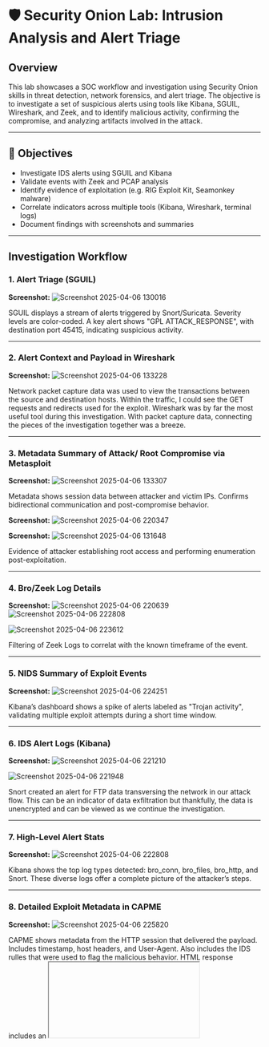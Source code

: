 # 🛡️ Security Onion Lab: Intrusion Analysis and Alert Triage

## Overview
This lab showcases a SOC workflow and investigation using Security Onion skills in threat detection, network forensics, and alert triage. The objective is to investigate a set of suspicious alerts using tools like Kibana, SGUIL, Wireshark, and Zeek, and to identify malicious activity, confirming the compromise, and analyzing artifacts involved in the attack.

---

## 🎯 Objectives

- Investigate IDS alerts using SGUIL and Kibana
- Validate events with Zeek and PCAP analysis
- Identify evidence of exploitation (e.g. RIG Exploit Kit, Seamonkey malware)
- Correlate indicators across multiple tools (Kibana, Wireshark, terminal logs)
- Document findings with screenshots and summaries

---

## Investigation Workflow

### 1. Alert Triage (SGUIL)

**Screenshot:** ![Screenshot 2025-04-06 130016](https://github.com/user-attachments/assets/97c66b09-66d3-4145-a009-eef1ac20f126)

SGUIL displays a stream of alerts triggered by Snort/Suricata. Severity levels are color-coded. A key alert shows "GPL ATTACK_RESPONSE", with destination port 45415, indicating suspicious activity.

---

### 2. Alert Context and Payload in Wireshark

**Screenshot:** ![Screenshot 2025-04-06 133228](https://github.com/user-attachments/assets/c5f49c75-23db-4f8d-8db8-4856134dcde4)


Network packet capture data was used to view the transactions between the source and destination hosts. Within the traffic, I could see the GET requests and redirects used for the exploit. Wireshark was by far the most useful tool during this investigation. With packet capture data, connecting the pieces of the investigation together was a breeze. 

---

### 3. Metadata Summary of Attack/ Root Compromise via Metasploit

**Screenshot:** ![Screenshot 2025-04-06 133307](https://github.com/user-attachments/assets/e05c5573-db2f-4020-b7ac-f37fc1800bbe)


Metadata shows session data between attacker and victim IPs. Confirms bidirectional communication and post-compromise behavior.

**Screenshot:** ![Screenshot 2025-04-06 220347](https://github.com/user-attachments/assets/86e7b2b4-4584-4b16-8649-54d3f9e9fcda)

**Screenshot:** ![Screenshot 2025-04-06 131648](https://github.com/user-attachments/assets/e8654130-7575-4e5f-846e-9bf92eb54a71)


Evidence of attacker establishing root access and performing enumeration post-exploitation. 

---

### 4. Bro/Zeek Log Details

**Screenshot:** ![Screenshot 2025-04-06 220639](https://github.com/user-attachments/assets/e2d29c9b-c8a7-42dd-a708-c9e178ad3d2f)  ![Screenshot 2025-04-06 222808](https://github.com/user-attachments/assets/45fac11c-169f-41fe-ba73-59f5a400f2a5)

![Screenshot 2025-04-06 223612](https://github.com/user-attachments/assets/60cb7e85-7301-4025-969e-ba461d207c43)


Filtering of Zeek Logs to correlat with the known timeframe of the event.

---

### 5. NIDS Summary of Exploit Events

**Screenshot:** ![Screenshot 2025-04-06 224251](https://github.com/user-attachments/assets/055619c1-0248-4e51-9db8-2f648c050728)


Kibana’s dashboard shows a spike of alerts labeled as "Trojan activity", validating multiple exploit attempts during a short time window.

---

### 6. IDS Alert Logs (Kibana)

**Screenshot:** ![Screenshot 2025-04-06 221210](https://github.com/user-attachments/assets/fc9679ce-547a-4f4d-9900-79e58b59a5c6)

![Screenshot 2025-04-06 221948](https://github.com/user-attachments/assets/831248dc-17cd-413c-8d6c-656fdf925228)


Snort created an alert for FTP data transversing the network in our attack flow. This can be an indicator of data exfiltration but thankfully, the data is unencrypted and can be viewed as we continue the investigation. 


---

### 7. High-Level Alert Stats

**Screenshot:** ![Screenshot 2025-04-06 222808](https://github.com/user-attachments/assets/c02fec55-b330-47f4-804f-bc1ce3c935cb)


Kibana shows the top log types detected: bro_conn, bro_files, bro_http, and Snort. These diverse logs offer a complete picture of the attacker’s steps.

---

### 8. Detailed Exploit Metadata in CAPME

**Screenshot:** ![Screenshot 2025-04-06 225820](https://github.com/user-attachments/assets/59e9d1b5-4c1c-4d83-afc4-39ad09e00b48)


CAPME shows metadata from the HTTP session that delivered the payload. Includes timestamp, host headers, and User-Agent. Also includes the IDS rulles that were used to flag the malicious behavior. HTML response includes an <iframe> redirect, often used in drive-by download attacks. The code points to a secondary site hosting exploit code. JavaScript uses dynamic document writing to obfuscate payload loading. These scripts often bypass basic detection.

### 9. File Hash Verification

**Screenshot:** ![Screenshot 2025-04-06 234640](https://github.com/user-attachments/assets/d230bde4-9b83-4637-8d73-cf11677e7f33)

 
The SHA1 hash of the suspicious file is calculated. This can be submitted to VirusTotal or MITRE ATT&CK for correlation.

---

## Summary

In this lab, we followed the full SOC investigation lifecycle—from initial alert detection to packet inspection and malware analysis. The attacker used a **RIG Exploit Kit payload** via an iframe, achieved remote code execution, and exfiltrated a file via FTP. Each tool within Security Onion (SGUIL, Zeek, Kibana, Wireshark) played a key role in validating and contextualizing the event.


---

## Tools Used

- Security Onion
- Snort / Suricata
- Zeek (Bro)
- Kibana
- Wireshark
- Sguil
- capME


